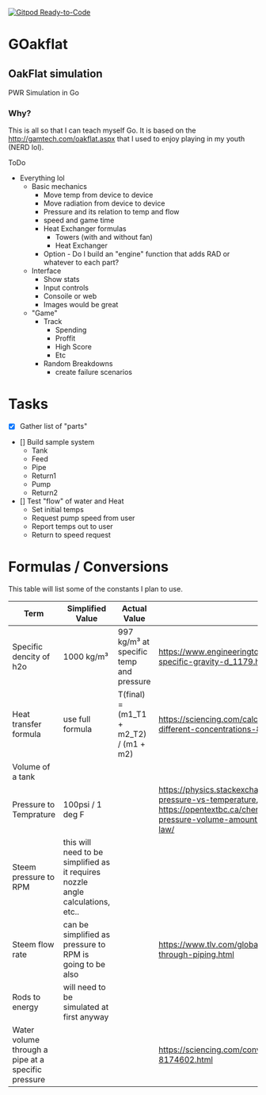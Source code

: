 [![Gitpod Ready-to-Code](https://img.shields.io/badge/Gitpod-Ready--to--Code-blue?logo=gitpod)](https://gitpod.io/#https://github.com/jalspach/reactor)

# GOakflat
## OakFlat simulation
PWR Simulation in Go

### Why?
This is all so that I can teach myself Go. It is based on the http://gamtech.com/oakflat.aspx that I used to enjoy playing in my youth (NERD lol).


ToDo
* Everything lol
    * Basic mechanics
        * Move temp from device to device
        * Move radiation from device to device
        * Pressure and its relation to temp and flow
        * speed and game time
        * Heat Exchanger formulas
            * Towers (with and without fan)
            * Heat Exchanger
        * Option - Do I build an "engine" function that adds RAD or whatever to each part?
    * Interface
        * Show stats
        * Input controls
        * Consoile or web
        * Images would be great
    * "Game"
        * Track
            * Spending
            * Proffit
            * High Score
            * Etc
        * Random Breakdowns
            * create failure scenarios

# Tasks
- [X] Gather list of "parts"
- [] Build sample system
    * Tank
    * Feed
    * Pipe
    * Return1
    * Pump
    * Return2
- [] Test "flow" of water and Heat
    * Set initial temps
    * Request pump speed from user
    * Report temps out to user
    * Return to speed request

# Formulas / Conversions
This table will list some of the constants I plan to use.

Term | Simplified Value | Actual Value | Source
----------|----------|----------|----------
Specific dencity of h2o | 1000 kg/m³| 997 kg/m³ at specific temp and pressure | https://www.engineeringtoolbox.com/water-temperature-specific-gravity-d_1179.html
Heat transfer formula | use full formula | T(final) = (m1_T1 + m2_T2) / (m1 + m2) | https://sciencing.com/calculate-concentration-solution-different-concentrations-8680786.html
Volume of a tank | | |
Pressure to Temprature | 100psi / 1 deg F | | https://physics.stackexchange.com/questions/363328/water-pressure-vs-temperature,  https://opentextbc.ca/chemistry/chapter/9-2-relating-pressure-volume-amount-and-temperature-the-ideal-gas-law/
Steem pressure to RPM | this will need to be simplified as it requires nozzle angle calculations, etc.. | |
Steem flow rate | can be simplified as pressure to RPM is going to be also | | https://www.tlv.com/global/US/calculator/steam-flow-rate-through-piping.html
Rods to energy | will need to be simulated at first anyway | |
Water volume through a pipe at a specific pressure | | | https://sciencing.com/convert-psi-gpm-water-8174602.html
